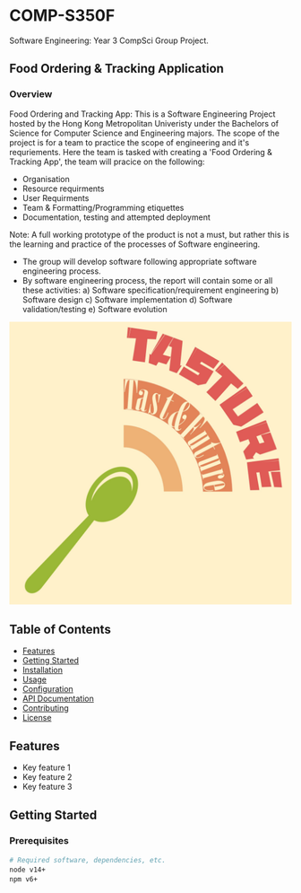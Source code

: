 # COMP-S350F
Software Engineering: Year 3 CompSci Group Project.

## Food Ordering & Tracking Application

### Overview
Food Ordering and Tracking App:
This is a Software Engineering Project hosted by the Hong Kong Metropolitan Univeristy under the Bachelors of Science for Computer Science and Engineering majors.
The scope of the project is for a team to practice the scope of engineering and it's requriements.
Here the team is tasked with creating a 'Food Ordering & Tracking App', the team will pracice on the following:
- Organisation
- Resource requirments
- User Requirments
- Team & Formatting/Programming etiquettes
- Documentation, testing and attempted deployment

Note: A full working prototype of the product is not a must, but rather this is the learning and practice of the processes of Software engineering.

- The group will develop software following appropriate software engineering process.
- By software engineering process, the report will contain some or all these activities:
a) Software specification/requirement engineering
b) Software design
c) Software implementation
d) Software validation/testing
e) Software evolution 

![Project Logo/Screenshot](https://github.com/OneCrispyDuck/COMP-S350/blob/main/COMP-S350-main/Picture%20material/Logo.jpg)

## Table of Contents
- [Features](#features)
- [Getting Started](#getting-started)
- [Installation](#installation)
- [Usage](#usage)
- [Configuration](#configuration)
- [API Documentation](#api-documentation)
- [Contributing](#contributing)
- [License](#license)

## Features
- Key feature 1
- Key feature 2
- Key feature 3

## Getting Started

### Prerequisites
```bash
# Required software, dependencies, etc.
node v14+
npm v6+
